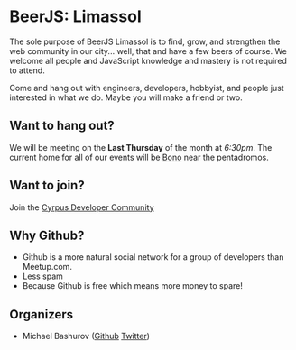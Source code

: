 # BeerJS: Limassol

The sole purpose of BeerJS Limassol is to find, grow, and strengthen the web community in our city... well, that and have a few beers of course. We welcome all people and JavaScript knowledge and mastery is not required to attend.

Come and hang out with engineers, developers, hobbyist, and people just interested in what we do.  Maybe you will make a friend or two.

## Want to hang out?

We will be meeting on the **Last Thursday** of the month at *6:30pm*. The current home for all of our events will be [Bono](https://g.page/BonoBarAndRestaurant?share) near the pentadromos.

## Want to join?

Join the [Cyrpus Developer Community](https://cdc.cy)

## Why Github?

* Github is a more natural social network for a group of developers than Meetup.com.  
* Less spam
* Because Github is free which means more money to spare!

## Organizers

*  Michael Bashurov ([Github](https://github.com/saitonakamura) [Twitter](https://twitter.com/saitonakamura))
